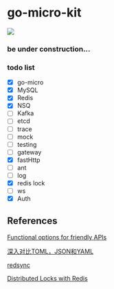 # go-micro-kit
![](https://img.freepik.com/free-vector/construction-website-page-with-black-yellow-striped-borders_260559-362.jpg?size=626&ext=jpg)

### be under construction...
### todo list
- [x] go-micro
- [x] MySQL
- [x] Redis
- [x] NSQ
- [ ] Kafka
- [ ] etcd
- [ ] trace
- [ ] mock
- [ ] testing
- [ ] gateway
- [x] fastHttp
- [ ] ant
- [ ] log
- [x] redis lock
- [ ] ws
- [x] Auth

## References
[Functional options for friendly APIs](https://dave.cheney.net/2014/10/17/functional-options-for-friendly-apis)

[深入对比TOML，JSON和YAML](https://developer.aliyun.com/article/611301)

[redsync](https://github.com/go-redsync/redsync)

[Distributed Locks with Redis](https://redis.io/docs/manual/patterns/distributed-locks/)